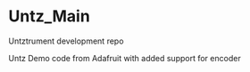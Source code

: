 # Untz_Main
Untztrument development repo

Untz Demo code from Adafruit with added support for encoder
